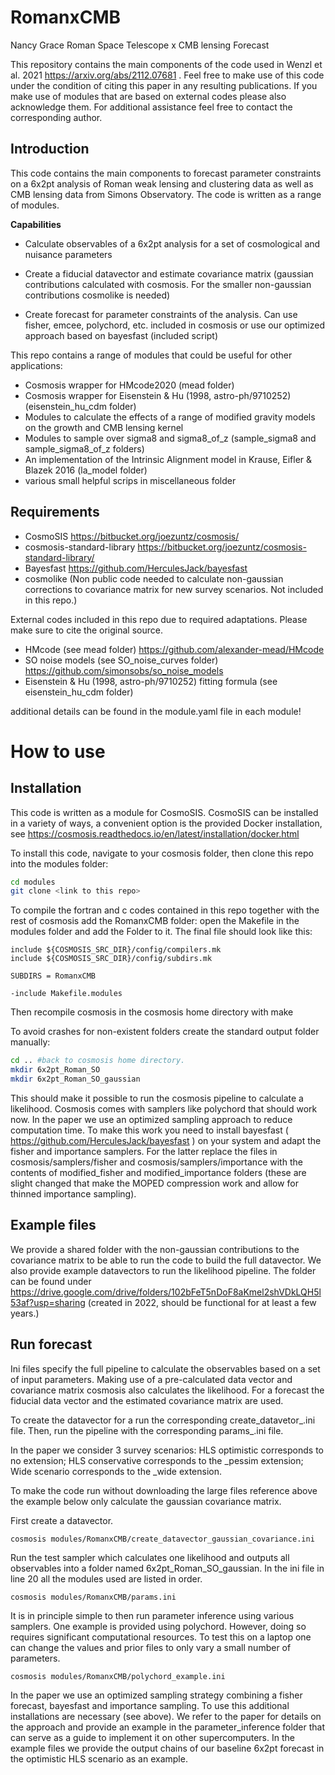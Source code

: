 # RomanxCMB
Nancy Grace Roman Space Telescope x CMB lensing Forecast

This repository contains the main components of the code used in Wenzl et al. 2021 https://arxiv.org/abs/2112.07681 . 
Feel free to make use of this code under the condition of citing this paper in any resulting publications. If you make use of modules that are based on external codes please also acknowledge them.
For additional assistance feel free to contact the corresponding author.

## Introduction

This code contains the main components to forecast parameter constraints on a 6x2pt analysis of Roman weak lensing and clustering data as well as CMB lensing data from Simons Observatory. The code is written as a range of modules.

**Capabilities**

* Calculate observables of a 6x2pt analysis for a set of cosmological and nuisance parameters

* Create a fiducial datavector and estimate covariance matrix (gaussian contributions calculated with cosmosis. For the smaller non-gaussian contributions cosmolike is needed)

* Create forecast for parameter constraints of the analysis. Can use fisher, emcee, polychord, etc. included in cosmosis or use our optimized approach based on bayesfast (included script)

This repo contains a range of modules that could be useful for other applications:

* Cosmosis wrapper for HMcode2020 (mead folder)
* Cosmosis wrapper for Eisenstein & Hu (1998, astro-ph/9710252) (eisenstein_hu_cdm folder)
* Modules to calculate the effects of a range of modified gravity models on the growth and CMB lensing kernel
* Modules to sample over sigma8 and sigma8_of_z  (sample_sigma8 and sample_sigma8_of_z folders)
* An implementation of the Intrinsic Alignment model in Krause, Eifler & Blazek 2016 (la_model folder)
* various small helpful scrips in miscellaneous folder 


## Requirements

* CosmoSIS https://bitbucket.org/joezuntz/cosmosis/
* cosmosis-standard-library https://bitbucket.org/joezuntz/cosmosis-standard-library/
* Bayesfast https://github.com/HerculesJack/bayesfast
* cosmolike (Non public code needed to calculate non-gaussian corrections to covariance matrix for new survey scenarios. Not included in this repo.)

External codes included in this repo due to required adaptations. Please make sure to cite the original source.

* HMcode (see mead folder) https://github.com/alexander-mead/HMcode
* SO noise models (see SO_noise_curves folder) https://github.com/simonsobs/so_noise_models
* Eisenstein & Hu (1998, astro-ph/9710252) fitting formula (see eisenstein_hu_cdm folder)

additional details can be found in the module.yaml file in each module!



# How to use

## Installation

This code is written as a module for CosmoSIS. CosmoSIS can be installed in a variety of ways, a convenient option is the provided Docker installation, see https://cosmosis.readthedocs.io/en/latest/installation/docker.html

To install this code, navigate to your cosmosis folder, then clone this repo into the modules folder:

```bash
cd modules
git clone <link to this repo>
```



To compile the fortran and c codes contained in this repo together with the rest of cosmosis add the RomanxCMB folder: open the Makefile in the modules folder and add the Folder to it. The final file should look like this:

```
include ${COSMOSIS_SRC_DIR}/config/compilers.mk
include ${COSMOSIS_SRC_DIR}/config/subdirs.mk

SUBDIRS = RomanxCMB

-include Makefile.modules
```

Then recompile cosmosis in the cosmosis home directory with make

To avoid crashes for non-existent folders create the standard output folder manually:

```bash
cd .. #back to cosmosis home directory.
mkdir 6x2pt_Roman_SO
mkdir 6x2pt_Roman_SO_gaussian
```

This should make it possible to run the cosmosis pipeline to calculate a likelihood. Cosmosis comes with samplers like polychord that should work now. In the paper we use an optimized sampling approach to reduce computation time. To make this work you need to install bayesfast ( https://github.com/HerculesJack/bayesfast ) on your system and adapt the fisher and importance samplers. 
For the latter replace the files in cosmosis/samplers/fisher and cosmosis/samplers/importance with the contents of modified_fisher and modified_importance folders (these are slight changed that make the MOPED compression work and allow for thinned importance sampling).


## Example files

We provide a shared folder with the non-gaussian contributions to the covariance matrix to be able to run the code to build the full datavector. We also provide example datavectors to run the likelihood pipeline.
The folder can be found under https://drive.google.com/drive/folders/102bFeT5nDoF8aKmel2shVDkLQH5l53af?usp=sharing (created in 2022, should be functional for at least a few years.) 


## Run forecast

Ini files specify the full pipeline to calculate the observables based on a set of input parameters. Making use of a pre-calculated data vector and covariance matrix cosmosis also calculates the likelihood. For a forecast the fiducial data vector and the estimated covariance matrix are used.

To create the datavector for a <scenario> run the corresponding create_datavetor_<scenario>.ini file. Then, run the pipeline with the corresponding params_<scenario>.ini file.

In the paper we consider 3 survey scenarios: HLS optimistic corresponds to no extension; HLS conservative corresponds to the _pessim extension; Wide scenario corresponds to the _wide extension.

To make the code run without downloading the large files reference above the example below only calculate the gaussian covariance matrix.

First create a datavector.

```
cosmosis modules/RomanxCMB/create_datavector_gaussian_covariance.ini
```

Run the test sampler which calculates one likelihood and outputs all observables into a folder named 6x2pt_Roman_SO_gaussian. In the ini file in line 20 all the modules used are listed in order. 

```
cosmosis modules/RomanxCMB/params.ini
```

It is in principle simple to then run parameter inference using various samplers. One example is provided using polychord. However, doing so requires significant computational resources. To test this on a laptop one can change the values and prior files to only vary a small number of parameters.


```
cosmosis modules/RomanxCMB/polychord_example.ini
```

In the paper we use an optimized sampling strategy combining a fisher forecast, bayesfast and importance sampling. To use this additional installations are necessary (see above). We refer to the paper for details on the approach and provide an example in the parameter_inference folder that can serve as a guide to implement it on other supercomputers.
In the example files we provide the output chains of our baseline 6x2pt forecast in the optimistic HLS scenario as an example. 





